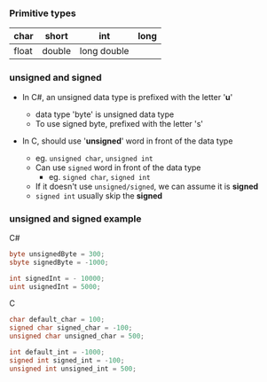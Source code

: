 ### Primitive types

| char | short | int | long  |
|--|--|--| --|
|float  | double | long double |  |

### unsigned and signed

- In C#, an unsigned data type is prefixed with the letter '**u**'
	- data type 'byte' is unsigned data type
	- To use signed byte, prefixed with the letter 's'
	 
- In C, should use '**unsigned**' word in front of the data type
	- eg. `unsigned char`, `unsigned int`
	- Can use `signed` word in front of the data type
		- eg. `signed char`, `signed int`
	- If it doesn't use `unsigned/signed`, we can assume it is **signed**
	- `signed int`  usually skip the **signed**

### unsigned and signed example

C#
```C#
byte unsignedByte = 300;
sbyte signedByte = -1000;

int signedInt = - 10000;
uint usignedInt = 5000;
```



C
```C
char default_char = 100;
signed char signed_char = -100;
unsigned char unsigned_char = 500;

int default_int = -1000;
signed int signed_int = -100;
unsigned int unsigned_int = 500;
```